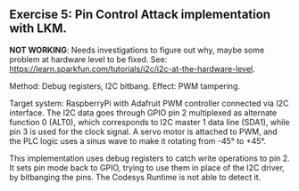 Exercise 5: Pin Control Attack implementation with LKM.
-------------------------------------------------------

**NOT WORKING**: Needs investigations to figure out why, maybe some problem at hardware level to be fixed.
See: https://learn.sparkfun.com/tutorials/i2c/i2c-at-the-hardware-level.

Method: Debug registers, I2C bitbang.
Effect: PWM tampering.

Target system: RaspberryPi with Adafruit PWM controller connected via I2C interface.
The I2C data goes through GPIO pin 2 multiplexed as alternate function 0 (ALT0),
which corresponds to I2C master 1 data line (SDA1), while pin 3 is used for the clock signal.
A servo motor is attached to PWM, and the PLC logic uses a sinus wave to make it
rotating from -45° to +45°.

This implementation uses debug registers to catch write operations to pin 2.
It sets pin mode back to GPIO, trying to use them in place of the I2C driver, by bitbanging the pins.
The Codesys Runtime is not able to detect it.
